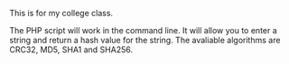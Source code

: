 This is for my college class. 

The PHP script will work in the command line. It will allow you to enter a string and return a hash value for the string.
The avaliable algorithms are CRC32, MD5, SHA1 and SHA256.
